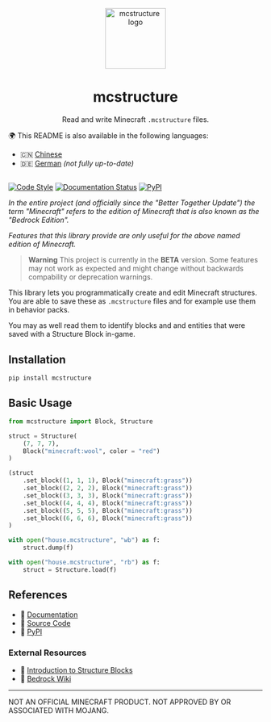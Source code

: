 <p align="center">
  <img
    src="https://raw.githubusercontent.com/phoenixr-codes/mcstructure/main/logo.png"
    width="120px"
    align="center" alt="mcstructure logo"
  />
  <h1 align="center">mcstructure</h1>
  <p align="center">
    Read and write Minecraft <code>.mcstructure</code> files.
  </p>
</p>

🌍 This README is also available in the following
languages:

* 🇨🇳 [Chinese](./README_CN.md)
* 🇩🇪 [German](./README_DE.md) *(not fully up-to-date)*


<!-- Not really accessible ♿️ but we get a prettier line
than the default "<hr/>" or "---" --> 
<h2></h2>

[![Code Style](https://img.shields.io/badge/code%20style-black-000000.svg?style=for-the-badge)](https://github.com/psf/black)
[![Documentation Status](https://readthedocs.org/projects/mcstructure/badge/?style=for-the-badge&version=latest)](https://mcstructure.readthedocs.io/en/latest/?badge=latest)
[![PyPI](https://img.shields.io/pypi/v/mcstructure?style=for-the-badge)](https://pypi.org/project/mcstructure)

_In the entire project (and officially since 
the "Better Together Update") the term
"Minecraft" refers to the edition of Minecraft
that is also known as the "Bedrock Edition"._

_Features that this library provide are only
useful for the above named edition of Minecraft._

> **Warning**
> This project is currently in the **BETA** version. Some
> features may not work as expected and might change without backwards compability or deprecation warnings.

<!-- start elevator-pitch -->

This library lets you programmatically create
and edit Minecraft structures. You are able to
save these as ``.mcstructure`` files and for
example use them in behavior packs.

You may as well read them to identify blocks and
and entities that were saved with a Structure
Block in-game.

<!-- end elevator-pitch -->

Installation
------------

```console
pip install mcstructure
```


Basic Usage
-----------

```python
from mcstructure import Block, Structure

struct = Structure(
    (7, 7, 7),
    Block("minecraft:wool", color = "red")
)

(struct
    .set_block((1, 1, 1), Block("minecraft:grass"))
    .set_block((2, 2, 2), Block("minecraft:grass"))
    .set_block((3, 3, 3), Block("minecraft:grass"))
    .set_block((4, 4, 4), Block("minecraft:grass"))
    .set_block((5, 5, 5), Block("minecraft:grass"))
    .set_block((6, 6, 6), Block("minecraft:grass"))
)

with open("house.mcstructure", "wb") as f:
    struct.dump(f)
```

```python
with open("house.mcstructure", "rb") as f:
    struct = Structure.load(f)
```


References
----------

* 📖 [Documentation](https://mcstructure.readthedocs.io/en/latest/)
* 📁 [Source Code](https://github.com/phoenixr-codes/mcstructure)
* 🐍 [PyPI](https://pypi.org/project/mcstructure/)

### External Resources

* 👋 [Introduction to Structure Blocks](https://learn.microsoft.com/en-us/minecraft/creator/documents/introductiontostructureblocks)
* 📖 [Bedrock Wiki](https://wiki.bedrock.dev/nbt/mcstructure.html#file-format)


--------------------------------------------

NOT AN OFFICIAL MINECRAFT PRODUCT.
NOT APPROVED BY OR ASSOCIATED WITH MOJANG.
